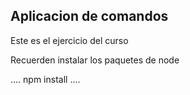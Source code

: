 ## Aplicacion de comandos

Este es el ejercicio del curso

Recuerden instalar los paquetes de node

....
npm install
....